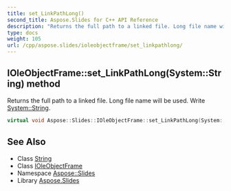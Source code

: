 ```yaml
---
title: set_LinkPathLong()
second_title: Aspose.Slides for C++ API Reference
description: "Returns the full path to a linked file. Long file name will be used. Write System::String."
type: docs
weight: 105
url: /cpp/aspose.slides/ioleobjectframe/set_linkpathlong/
---
```

## IOleObjectFrame::set_LinkPathLong(System::String) method


Returns the full path to a linked file. Long file name will be used. Write [System::String](../../../system/string/).

```cpp
virtual void Aspose::Slides::IOleObjectFrame::set_LinkPathLong(System::String value)=0
```

## See Also

* Class [String](../../system/string/)
* Class [IOleObjectFrame](./)
* Namespace [Aspose::Slides](../)
* Library [Aspose.Slides](../../)